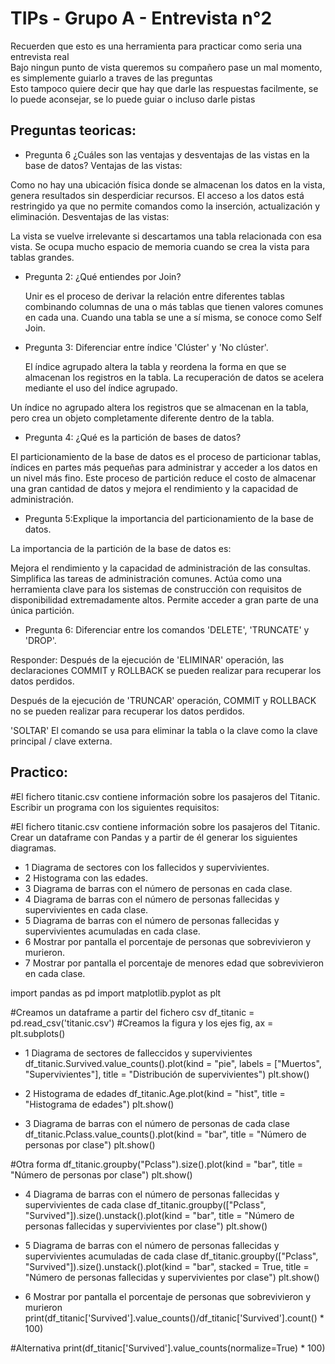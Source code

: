# TIPs - Grupo A - Entrevista n°2 

Recuerden que esto es una herramienta para practicar como seria una entrevista real<br>
Bajo ningun punto de vista queremos su compañero pase un mal momento, es simplemente guiarlo a traves de las preguntas<br>
Esto tampoco quiere decir que hay que darle las respuestas facilmente, se lo puede aconsejar, se lo puede guiar o incluso darle pistas

## Preguntas teoricas:

* Pregunta 6 ¿Cuáles son las ventajas y desventajas de las vistas en la base de datos?
 Ventajas de las vistas:

Como no hay una ubicación física donde se almacenan los datos en la vista, genera resultados sin desperdiciar recursos.
El acceso a los datos está restringido ya que no permite comandos como la inserción, actualización y eliminación.
Desventajas de las vistas:

La vista se vuelve irrelevante si descartamos una tabla relacionada con esa vista.
Se ocupa mucho espacio de memoria cuando se crea la vista para tablas grandes.

* Pregunta 2: ¿Qué entiendes por Join?

  Unir es el proceso de derivar la relación entre diferentes tablas combinando columnas de una o más tablas que tienen valores comunes en cada una. Cuando una tabla se une a sí misma, se conoce como Self Join.

* Pregunta 3: Diferenciar entre índice 'Clúster' y 'No clúster'.

  El índice agrupado altera la tabla y reordena la forma en que se almacenan los registros en la tabla. La recuperación de datos se acelera mediante el uso del índice agrupado.

Un índice no agrupado altera los registros que se almacenan en la tabla, pero crea un objeto completamente diferente dentro de la tabla.

* Pregunta 4: ¿Qué es la partición de bases de datos?

El particionamiento de la base de datos es el proceso de particionar tablas, índices en partes más pequeñas para administrar y acceder a los datos en un nivel más fino.
Este proceso de partición reduce el costo de almacenar una gran cantidad de datos y mejora el rendimiento y la capacidad de administración.

* Pregunta 5:Explique la importancia del particionamiento de la base de datos.

 La importancia de la partición de la base de datos es:

Mejora el rendimiento y la capacidad de administración de las consultas.
Simplifica las tareas de administración comunes.
Actúa como una herramienta clave para los sistemas de construcción con requisitos de disponibilidad extremadamente altos.
Permite acceder a gran parte de una única partición.


* Pregunta 6: Diferenciar entre los comandos 'DELETE', 'TRUNCATE' y 'DROP'.

Responder: Después de la ejecución de 'ELIMINAR' operación, las declaraciones COMMIT y ROLLBACK se pueden realizar para recuperar los datos perdidos.

Después de la ejecución de 'TRUNCAR' operación, COMMIT y ROLLBACK no se pueden realizar para recuperar los datos perdidos.

'SOLTAR' El comando se usa para eliminar la tabla o la clave como la clave principal / clave externa.


## Practico: 
#El fichero titanic.csv contiene información sobre los pasajeros del Titanic. Escribir un programa con los siguientes requisitos:

#El fichero titanic.csv contiene información sobre los pasajeros del Titanic. Crear un dataframe con Pandas y a partir de él generar los siguientes diagramas.

* 1 Diagrama de sectores con los fallecidos y supervivientes.
* 2 Histograma con las edades.
* 3 Diagrama de barras con el número de personas en cada clase.
* 4 Diagrama de barras con el número de personas fallecidas y supervivientes en cada clase.
* 5 Diagrama de barras con el número de personas fallecidas y supervivientes acumuladas en cada clase.
* 6 Mostrar por pantalla el porcentaje de personas que sobrevivieron y murieron.
* 7 Mostrar por pantalla el porcentaje de menores edad que sobrevivieron en cada clase.


import pandas as pd 
import matplotlib.pyplot as plt 

#Creamos un dataframe a partir del fichero csv
df_titanic = pd.read_csv('titanic.csv')
#Creamos la figura y los ejes
fig, ax = plt.subplots()

* 1 Diagrama de sectores de falleccidos y supervivientes
df_titanic.Survived.value_counts().plot(kind = "pie", labels = ["Muertos", "Supervivientes"], title = "Distribución de supervivientes")
plt.show()

* 2 Histograma de edades
df_titanic.Age.plot(kind = "hist", title = "Histograma de edades")
plt.show()

* 3 Diagrama de barras con el número de personas de cada clase
df_titanic.Pclass.value_counts().plot(kind = "bar", title = "Número de personas por clase")
plt.show()

#Otra forma
df_titanic.groupby("Pclass").size().plot(kind = "bar", title = "Número de personas por clase")
plt.show()

* 4 Diagrama de barras con el número de personas fallecidas y supervivientes de cada clase
df_titanic.groupby(["Pclass", "Survived"]).size().unstack().plot(kind = "bar", title = "Número de personas fallecidas y supervivientes por clase")
plt.show()

* 5 Diagrama de barras con el número de personas fallecidas y supervivientes acumuladas de cada clase
df_titanic.groupby(["Pclass", "Survived"]).size().unstack().plot(kind = "bar", stacked = True, title = "Número de personas fallecidas y supervivientes por clase")
plt.show()

* 6 Mostrar por pantalla el porcentaje de personas que sobrevivieron y murieron
print(df_titanic['Survived'].value_counts()/df_titanic['Survived'].count() * 100)

#Alternativa
print(df_titanic['Survived'].value_counts(normalize=True) * 100)


